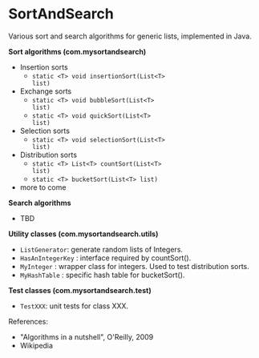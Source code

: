 # SortAndSearch

Various sort and search algorithms for generic lists, implemented in Java.

<b>Sort algorithms (com.mysortandsearch)</b>
- Insertion sorts
  * <code>static \<T> void insertionSort(List\<T> list)</code>
- Exchange sorts
  * <code>static \<T> void bubbleSort(List\<T> list)</code>
  * <code>static \<T> void quickSort(List\<T> list)</code>
- Selection sorts
  * <code>static \<T> void selectionSort(List\<T> list)</code>
- Distribution sorts
  * <code>static \<T> List\<T> countSort(List\<T> list)</code>
  * <code>static \<T> bucketSort(List\<T> list)</code>
- more to come

<b>Search algorithms</b>
- TBD

<b>Utility classes (com.mysortandsearch.utils)</b>
- <code>ListGenerator</code>: generate random lists of Integers.
- <code>HasAnIntegerKey</code> : interface required by countSort().
- <code>MyInteger</code> : wrapper class for integers. Used to test distribution sorts.
- <code>MyHashTable</code> : specific hash table for bucketSort().

<b>Test classes (com.mysortandsearch.test)</b>
- <code>TestXXX</code>: unit tests for class XXX.

References: 
- "Algorithms in a nutshell", O'Reilly, 2009
- Wikipedia
